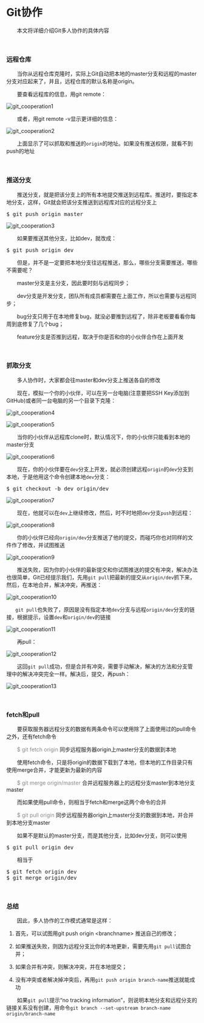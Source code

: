 # Git协作

　　本文将详细介绍Git多人协作的具体内容

&nbsp;

### 远程仓库

　　当你从远程仓库克隆时，实际上Git自动把本地的master分支和远程的master分支对应起来了，并且，远程仓库的默认名称是origin。

　　要查看远程库的信息，用git remote：

![git_cooperation1](https://pic.xiaohuochai.site/blog/git_cooperation1.png)


　　或者，用git remote -v显示更详细的信息：

![git_cooperation2](https://pic.xiaohuochai.site/blog/git_cooperation2.png)


　　上面显示了可以抓取和推送的`origin`的地址。如果没有推送权限，就看不到push的地址

&nbsp;

### 推送分支

　　推送分支，就是把该分支上的所有本地提交推送到远程库。推送时，要指定本地分支，这样，Git就会把该分支推送到远程库对应的远程分支上

<div class="cnblogs_code">
<pre>$ git push origin master</pre>
</div>

![git_cooperation3](https://pic.xiaohuochai.site/blog/git_cooperation3.png)


　　如果要推送其他分支，比如dev，就改成：

<div class="cnblogs_code">
<pre>$ git push origin dev</pre>
</div>

　　但是，并不是一定要把本地分支往远程推送，那么，哪些分支需要推送，哪些不需要呢？

　　master分支是主分支，因此要时刻与远程同步；

　　dev分支是开发分支，团队所有成员都需要在上面工作，所以也需要与远程同步；

　　bug分支只用于在本地修复bug，就没必要推到远程了，除非老板要看看你每周到底修复了几个bug；

　　feature分支是否推到远程，取决于你是否和你的小伙伴合作在上面开发

&nbsp;

### 抓取分支

　　多人协作时，大家都会往master和dev分支上推送各自的修改

　　现在，模拟一个你的小伙伴，可以在另一台电脑(注意要把SSH Key添加到GitHub)或者同一台电脑的另一个目录下克隆：

![git_cooperation4](https://pic.xiaohuochai.site/blog/git_cooperation4.png)

![git_cooperation5](https://pic.xiaohuochai.site/blog/git_cooperation5.png)


　　当你的小伙伴从远程库clone时，默认情况下，你的小伙伴只能看到本地的master分支

![git_cooperation6](https://pic.xiaohuochai.site/blog/git_cooperation6.png)


　　现在，你的小伙伴要在`dev`分支上开发，就必须创建远程`origin`的`dev`分支到本地，于是他用这个命令创建本地`dev`分支：

<div class="cnblogs_code">
<pre>$ git checkout -b dev origin/dev</pre>
</div>

![git_cooperation7](https://pic.xiaohuochai.site/blog/git_cooperation7.png)


　　现在，他就可以在`dev`上继续修改，然后，时不时地把`dev`分支`push`到远程：

![git_cooperation8](https://pic.xiaohuochai.site/blog/git_cooperation8.png)


　　你的小伙伴已经向`origin/dev`分支推送了他的提交，而碰巧你也对同样的文件作了修改，并试图推送

![git_cooperation9](https://pic.xiaohuochai.site/blog/git_cooperation9.png)


　　推送失败，因为你的小伙伴的最新提交和你试图推送的提交有冲突，解决办法也很简单，Git已经提示我们，先用`git pull`把最新的提交从`origin/dev`抓下来，然后，在本地合并，解决冲突，再推送：

![git_cooperation10](https://pic.xiaohuochai.site/blog/git_cooperation10.png)


`　　git pull`也失败了，原因是没有指定本地`dev`分支与远程`origin/dev`分支的链接，根据提示，设置`dev`和`origin/dev`的链接

![git_cooperation11](https://pic.xiaohuochai.site/blog/git_cooperation11.png)


　　再pull：

![git_cooperation12](https://pic.xiaohuochai.site/blog/git_cooperation12.png)


　　这回`git pull`成功，但是合并有冲突，需要手动解决，解决的方法和分支管理中的解决冲突完全一样。解决后，提交，再push：

![git_cooperation13](https://pic.xiaohuochai.site/blog/git_cooperation13.png)


&nbsp;

### fetch和pull

　　要获取服务器远程分支的数据有两条命令可以使用除了上面使用过的pull命令之外，还有fetch命令

　　<span style="color: #888888;">$ git fetch origin</span>&nbsp;同步远程服务器origin上master分支的数据到本地

　　使用fetch命令，只是将origin的数据下载到了本地，但本地的工作目录只有使用merge合并，才能更新为最新的内容

　　<span style="color: #888888;">$ git merge origin/master</span> 合并远程服务器上的远程分支master到本地分支master

　　而如果使用pull命令，则相当于fetch和merge这两个命令的合并

　　<span style="color: #888888;">$ git pull origin</span>&nbsp;同步远程服务器origin上master分支的数据到本地，并合并到本地分支master

　　如果不是默认的master分支，而是其他分支，比如dev分支，则可以使用

<div class="cnblogs_code">
<pre>$ git pull origin dev</pre>
</div>

　　相当于

<div class="cnblogs_code">
<pre>$ git fetch origin dev
$ git merge origin</span>/dev</pre>
</div>

&nbsp;

### 总结

<div class="x-wiki-content">

　　因此，多人协作的工作模式通常是这样：

1.  首先，可以试图用git push origin &lt;branchname&gt;&nbsp;推送自己的修改；

2.  如果推送失败，则因为远程分支比你的本地更新，需要先用`git pull`试图合并；

3.  如果合并有冲突，则解决冲突，并在本地提交；

4.  没有冲突或者解决掉冲突后，再用`git push origin branch-name`推送就能成功

　　如果`git pull`提示&ldquo;no tracking information&rdquo;，则说明本地分支和远程分支的链接关系没有创建，用命令`git branch --set-upstream branch-name origin/branch-name`

</div>
